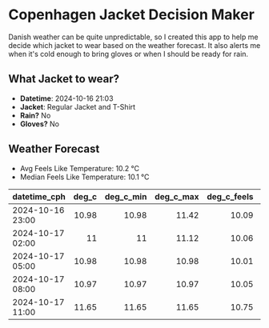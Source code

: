 
# Copenhagen Jacket Decision Maker

Danish weather can be quite unpredictable, so I created this app to help me decide which jacket to wear based on the weather forecast. 
It also alerts me when it's cold enough to bring gloves or when I should be ready for rain.

## What Jacket to wear?

- **Datetime**: 2024-10-16 21:03
- **Jacket**: Regular Jacket and T-Shirt
- **Rain?** No
- **Gloves?** No

## Weather Forecast
- Avg Feels Like Temperature: 10.2 °C
- Median Feels Like Temperature: 10.1 °C

| datetime_cph     |   deg_c |   deg_c_min |   deg_c_max |   deg_c_feels | weather   | wind   | rain   |
|:-----------------|--------:|------------:|------------:|--------------:|:----------|:-------|:-------|
| 2024-10-16 23:00 |   10.98 |       10.98 |       11.42 |         10.09 | Clouds    | High   | None   |
| 2024-10-17 02:00 |   11    |       11    |       11.12 |         10.06 | Clouds    | High   | None   |
| 2024-10-17 05:00 |   10.98 |       10.98 |       10.98 |         10.01 | Clouds    | High   | None   |
| 2024-10-17 08:00 |   10.97 |       10.97 |       10.97 |         10.05 | Clouds    | High   | None   |
| 2024-10-17 11:00 |   11.65 |       11.65 |       11.65 |         10.75 | Clouds    | High   | None   |
        